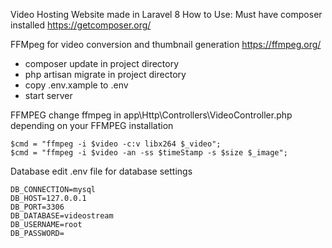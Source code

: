 Video Hosting Website made in Laravel 8
How to Use:
   Must have composer installed https://getcomposer.org/
   
   FFMpeg for video conversion and thumbnail generation https://ffmpeg.org/
    
- composer update in project directory
- php artisan migrate in project directory
- copy .env.xample to .env
- start server
    
    
FFMPEG
    change ffmpeg in app\Http\Controllers\VideoController.php depending on your FFMPEG installation
    
    $cmd = "ffmpeg -i $video -c:v libx264 $_video";
    $cmd = "ffmpeg -i $video -an -ss $timeStamp -s $size $_image";
    
Database
    edit .env file for database settings
    
    DB_CONNECTION=mysql
    DB_HOST=127.0.0.1
    DB_PORT=3306
    DB_DATABASE=videostream
    DB_USERNAME=root
    DB_PASSWORD=

